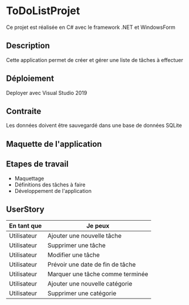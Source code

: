# ToDoListProjet
Ce  projet est réalisée en C# avec le framework .NET et WindowsForm

## Description
Cette application permet de créer et gérer une liste de tâches à effectuer

## Déploiement
Deployer avec Visual Studio 2019

## Contraite
Les données doivent être sauvegardé dans une base de données SQLite

## Maquette de l'application

## Etapes de travail

- Maquettage
- Définitions des tâches à faire
- Développement de l'application

## UserStory

| En tant que |           Je peux               | 
|-------------|---------------------------------|
| Utilisateur | Ajouter une nouvelle tâche      |
| Utilisateur | Supprimer une tâche             |
| Utilisateur | Modifier une tâche              |
| Utilisateur | Prévoir une date de fin de tâche|  
| Utilisateur | Marquer une tâche comme terminée|          
| Utilisateur | Ajouter une nouvelle catégorie  |
| Utilisateur | Supprimer une catégorie         |

